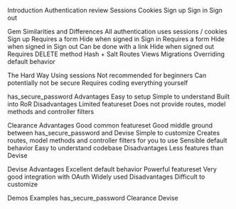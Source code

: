 
Introduction
Authentication review
Sessions
Cookies
Sign up
Sign in
Sign out

Gem Similarities and Differences
All authentication uses sessions / cookies
Sign up
Requires a form
Hide when signed in
Sign in
Requires a form
Hide when signed in
Sign out
Can be done with a link
Hide when signed out
Requires DELETE method
Hash + Salt
Routes
Views
Migrations
Overriding default behavior

The Hard Way
Using sessions
Not recommended for beginners
Can potentially not be secure
Requires coding everything yourself

has_secure_password
Advantages
Easy to setup
Simple to understand
Built into RoR
Disadvantages
Limited featureset
Does not provide routes, model methods and controller filters

Clearance
Advantages
Good common featureset
Good middle ground between has_secure_password and Devise
Simple to customize
Creates routes, model methods and controller filters for you to use
Sensible default behavior
Easy to understand codebase
Disadvantages
Less features than Devise

Devise
Advantages
Excellent default behavior
Powerful featureset
Very good integration with OAuth
Widely used
Disadvantages
Difficult to customize

Demos
Examples
has_secure_password
Clearance
Devise
